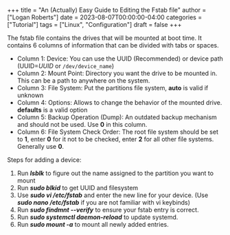 +++
title = "An (Actually) Easy Guide to Editing the Fstab file"
author = ["Logan Roberts"]
date = 2023-08-07T00:00:00-04:00
categories = ["Tutorial"]
tags = ["Linux", "Configuration"]
draft = false
+++

The fstab file contains the drives that will be mounted at boot time. It
contains 6 columns of information that can be divided with tabs or spaces.

-   Column 1: Device: You can use the UUID (Recommended) or device path
    (UUID=*UUID* or `/dev/device_name`)
-   Column 2: Mount Point: Directory you want the drive to be mounted in. This
    can be a path to anywhere on the system.
-   Column 3: File System: Put the partitions file system, **auto** is valid if
    unknown
-   Column 4: Options: Allows to change the behavior of the mounted drive.
    **defaults** is a valid option
-   Column 5: Backup Operation (Dump): An outdated backup mechanism and should
    not be used. Use ******0****** in this column.
-   Column 6: File System Check Order: The root file system should be set to **1**,
    enter **0** for it not to be checked, enter **2** for all other file systems.
    Generally use **0**.

Steps for adding a device:

1.  Run **_lsblk_** to figure out the name assigned to the partition you want to mount
2.  Run **_sudo blkid_** to get UUID and filesystem
3.  Use **_sudo vi /etc/fstab_** and enter the new line for your device. (Use **_sudo nano /etc/fstab_** if you are not familiar with vi keybinds)
4.  Run **_sudo findmnt --verify_** to ensure your fstab entry is correct.
5.  Run **_sudo systemctl daemon-reload_** to update systemd.
6.  Run **_sudo mount -a_** to mount all newly added entries.
